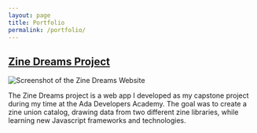 ```yaml
---
layout: page
title: Portfolio
permalink: /portfolio/
---
```


## [Zine Dreams Project](www.zinedreams.com)
![Screenshot of the Zine Dreams Website](/images/zine-dreams.png)


The Zine Dreams project is a web app I developed as my capstone project during my time at the Ada Developers Academy. The goal was to create a zine union catalog, drawing data from two different zine libraries, while learning new Javascript frameworks and technologies.

